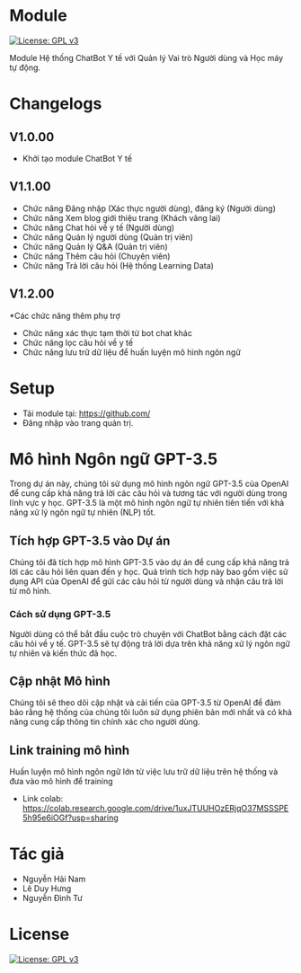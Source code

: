 # Module 
[![License: GPL v3](https://img.shields.io/badge/License-GPLv3-blue.svg)](https://www.gnu.org/licenses/gpl-3.0.html)

Module Hệ thống ChatBot Y tế với Quản lý Vai trò Người dùng và Học máy tự động.

# Changelogs
## V1.0.00
- Khởi tạo module ChatBot Y tế 

## V1.1.00
- Chức năng Đăng nhập (Xác thực người dùng), đăng ký (Người dùng)
- Chức năng Xem blog giới thiệu trang (Khách vãng lai)
- Chức năng Chat hỏi về y tế (Người dùng)
- Chức năng Quản lý người dùng (Quản trị viên)
- Chức năng Quản lý Q&A (Quản trị viên)
- Chức năng Thêm câu hỏi (Chuyên viên)
- Chức năng Trả lời câu hỏi (Hệ thống Learning Data)

## V1.2.00
*Các chức năng thêm phụ trợ
- Chức năng xác thực tạm thời từ bot chat khác
- Chức năng lọc câu hỏi về y tế
- Chức năng lưu trữ dữ liệu để huấn luyện mô hình ngôn ngữ

# Setup 

- Tải module tại: https://github.com/
- Đăng nhập vào trang quản trị.

# Mô hình Ngôn ngữ GPT-3.5

Trong dự án này, chúng tôi sử dụng mô hình ngôn ngữ GPT-3.5 của OpenAI để cung cấp khả năng trả lời các câu hỏi và tương tác với người dùng trong lĩnh vực y học. GPT-3.5 là một mô hình ngôn ngữ tự nhiên tiên tiến với khả năng xử lý ngôn ngữ tự nhiên (NLP) tốt.

## Tích hợp GPT-3.5 vào Dự án

Chúng tôi đã tích hợp mô hình GPT-3.5 vào dự án để cung cấp khả năng trả lời các câu hỏi liên quan đến y học. Quá trình tích hợp này bao gồm việc sử dụng API của OpenAI để gửi các câu hỏi từ người dùng và nhận câu trả lời từ mô hình.

### Cách sử dụng GPT-3.5

Người dùng có thể bắt đầu cuộc trò chuyện với ChatBot bằng cách đặt các câu hỏi về y tế. GPT-3.5 sẽ tự động trả lời dựa trên khả năng xử lý ngôn ngữ tự nhiên và kiến thức đã học.

## Cập nhật Mô hình

Chúng tôi sẽ theo dõi cập nhật và cải tiến của GPT-3.5 từ OpenAI để đảm bảo rằng hệ thống của chúng tôi luôn sử dụng phiên bản mới nhất và có khả năng cung cấp thông tin chính xác cho người dùng.

## Link training mô hình 

Huấn luyện mô hình ngôn ngữ lớn từ việc lưu trữ dữ liệu trên hệ thống và đưa vào mô hình để training
- Link colab: https://colab.research.google.com/drive/1uxJTUUHOzERjqO37MSSSPE5h95e6iOGf?usp=sharing


# Tác giả
- Nguyễn Hải Nam
- Lê Duy Hưng
- Nguyễn Đình Tư

# License
[![License: GPL v3](https://img.shields.io/badge/License-GPLv3-blue.svg)](https://www.gnu.org/licenses/gpl-3.0.html)
